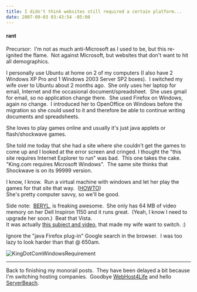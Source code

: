 ```yaml
---
title: I didn't think websites still required a certain platform...
date: 2007-09-03 03:43:54 -05:00
---
```


#### rant

Precursor:  I'm not as much anti-Microsoft as I used to be, but this re-ignited the flame.  Not against Microsoft, but websites that don't want to hit all demographics.

I personally use Ubuntu at home on 2 of my computers (I also have 2 Windows XP Pro and 1 Windows 2003 Server SP2 boxes).  I switched my wife over to Ubuntu about 2 months ago.  She only uses her laptop for email, Internet and the occasional document/spreadsheet.  She uses gmail for email, so no application change there.  She used Firefox on Windows, again no change.  I introduced her to OpenOffice on Windows before the migration so she could used to it and therefore be able to continue writing documents and spreadsheets.

She loves to play games online and usually it's just java applets or flash/shockwave games.

She told me today that she had a site where she couldn't get the games to come up and I looked at the error screen and cringed. I thought the "this site requires Internet Explorer to run" was bad.  This one takes the cake.  "King.com requires Microsoft Windows".  The same site thinks that Shockwave is on its 99999 version.

I know, I know.  Run a virtual machine with windows and let her play the games for that site that way.  ([HOWTO](http://ubuntuforums.org/showthread.php?t=183209))  
She's pretty computer savvy, so we'll be good.

Side note:  [BERYL](http://www.beryl-project.org/), is freaking awesome.  She only has 64 MB of video memory on her Dell Inspiron 1150 and it runs great.  (Yeah, I know I need to upgrade her soon.)  Beat that Vista.  
It was actually [this subject and video](http://www.youtube.com/watch?v=xC5uEe5OzNQ), that made my wife want to switch. :)

Ignore the "java Firefox plug-in" Google search in the browser.  I was too lazy to look harder than that @ 650am.

![KingDotComWindowsRequirement](jasonmeridth/files/2011/03Ididntthinkwebsitesstillrequiredacertai_1799/KingDotComWindowsRequirement_thumb.png)

---

Back to finishing my monorail posts.  They have been delayed a bit because I'm switching hosting companies.  Goodbye [WebHost4Life](http://www.webhost4life.com) and hello [ServerBeach](http://www.serverbeach.com).
